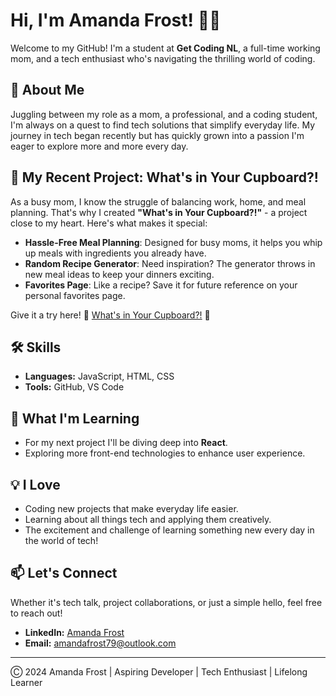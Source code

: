 # Hi,  I'm Amanda Frost! 👩‍💻

Welcome to my GitHub! I'm a student at **Get Coding NL**, a full-time working mom, and a tech enthusiast who's navigating the thrilling world of coding.

## 🌟 About Me
Juggling between my role as a mom, a professional, and a coding student, I'm always on a quest to find tech solutions that simplify everyday life. My journey in tech began recently but has quickly grown into a passion I'm eager to explore more and more every day.

## 🚀 My Recent Project: What's in Your Cupboard?!
As a busy mom, I know the struggle of balancing work, home, and meal planning. That's why I created **"What's in Your Cupboard?!"** - a project close to my heart. Here's what makes it special:

- **Hassle-Free Meal Planning**: Designed for busy moms, it helps you whip up meals with ingredients you already have.
- **Random Recipe Generator**: Need inspiration? The generator throws in new meal ideas to keep your dinners exciting.
- **Favorites Page**: Like a recipe? Save it for future reference on your personal favorites page.

Give it a try here!
🥙 [What's in Your Cupboard?!](https://amandafrost79.github.io/Whats-In-Your-Cupboard/) 🥘
## 🛠 Skills
- **Languages:** JavaScript, HTML, CSS
- **Tools:** GitHub, VS Code

## 🌱 What I'm Learning
- For my next project I'll be diving deep into **React**.
- Exploring more front-end technologies to enhance user experience.

## 💡 I Love
- Coding new projects that make everyday life easier.
- Learning about all things tech and applying them creatively.
- The excitement and challenge of learning something new every day in the world of tech!

## 📫 Let's Connect
Whether it's tech talk, project collaborations, or just a simple hello, feel free to reach out!

- **LinkedIn:** [Amanda Frost](https://www.linkedin.com/in/amanda-frost-51833629a/)
- **Email:** amandafrost79@outlook.com

---

Ⓒ 2024 Amanda Frost | Aspiring Developer | Tech Enthusiast | Lifelong Learner
